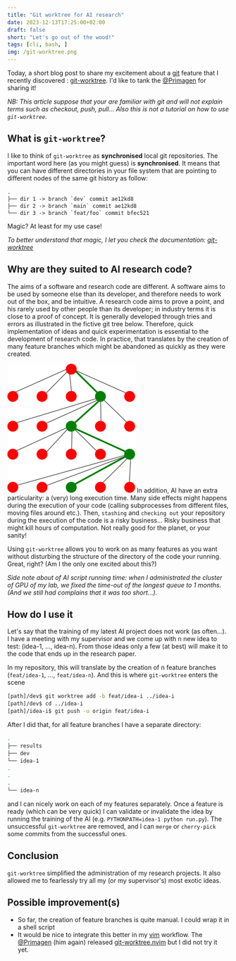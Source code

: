 ```yaml
---
title: "Git worktree for AI research"
date: 2023-12-13T17:25:00+02:00
draft: false
short: "Let's go out of the wood!"
tags: [cli, bash, ]
img: /git-worktree.png
---
```


Today, a short blog post to share my excitement about a [git](https://git-scm.com/docs/git-worktree) feature that I recently discovered : [git-worktree](https://git-scm.com/docs/git-worktree).
I'd like to tank the [@Primagen](https://github.com/ThePrimeagen) for sharing it!

_NB: This article suppose that your are familiar with git and will not explain terms such as checkout, push, pull... Also this is not a tutorial on how to use `git-worktree`._

## What is `git-worktree`?

I like to think of `git-worktree` as **synchronised** local git repositories.
The important word here (as you might guess) is **synchronised**.
It means that you can have different directories in your file system that are pointing to different nodes of the same git history as follow:

```shell
.
├── dir 1 -> branch `dev` commit ae12kd8
├── dir 2 -> branch `main` commit ae12kd8
└── dir 3 -> branch `feat/foo` commit bfec521
```

Magic? At least for my use case!

_To better understand that magic, I let you check the documentation: [git-worktree](https://git-scm.com/docs/git-worktree)_

## Why are they suited to AI research code?

The aims of a software and research code are different. 
A software aims to be used by someone else than its developer, and therefore needs to work out of the box, and be intuitive.
A research code aims to prove a point, and his rarely used by other people than its developer; in industry terms it is close to a proof of concept.
It is generally developed through tries and errors as illustrated in the fictive git tree below.
Therefore, quick implementation of ideas and quick experimentation is essential to the development of research code.
In practice, that translates by the creation of many feature branches which might be abandoned as quickly as they were created.

![](/ai-git.png "300px")
In addition, AI have an extra particularity: a (very) long execution time.
Many side effects might happens during the execution of your code (calling subprocesses from different files, moving files around etc.).
Then, `stashing` and `checking out` your repository during the execution of the code is a risky business...
Risky business that might kill hours of computation. 
Not really good for the planet, or your sanity!

Using `git-worktree` allows you to work on as many features as you want without disturbing the structure of the directory of the code your running. 
Great, right? 
(Am I the only one excited about this?)

_Side note about of AI script running time: when I administrated the cluster of GPU of my lab, we fixed the time-out of the longest queue to 1 months. (And we still had complains that it was too short...)._ 


## How do I use it

Let's say that the training of my latest AI project does not work (as often...).
I have a meeting with my supervisor and we come up with n new idea to test: (idea-1, ..., idea-n).
From those ideas only a few (at best) will make it to the code that ends up in the research paper.

In my repository, this will translate by the creation of n feature branches (`feat/idea-1`, ..., `feat/idea-n`).
And this is where `git-worktree` enters the scene

```bash
[path]/dev$ git worktree add -b feat/idea-i ../idea-i
[path]/dev$ cd ../idea-i
[path]/idea-i$ git push -u origin feat/idea-i
```

After I did that, for all feature branches I have a separate directory:

```bash
.
├── results
├── dev
└── idea-1
.
.
.
└── idea-n

```
and I can nicely work on each of my features separately.
Once a feature is ready (which can be very quick) I can validate or invalidate the idea by running the training of the AI (e.g. `PYTHONPATH=idea-1 python run.py`).
The unsuccessful `git-worktree` are removed, and I can `merge` or `cherry-pick` some commits from the successful ones.

## Conclusion

`git-worktree` simplified the administration of my research projects.
It also allowed me to fearlessly try all my (or my supervisor's) most exotic ideas.

## Possible improvement(s)

- So far, the creation of feature branches is quite manual. I could wrap it in a shell script
- It would be nice to integrate this better in my [vim](https://www.vim.org/) workflow. The [@Primagen](https://github.com/ThePrimeagen) (him again) released [git-worktree.nvim]() but I did not try it yet.

